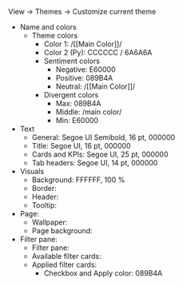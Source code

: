 View -> Themes -> Customize current theme
- Name and colors
	- Theme colors
		- Color 1: /[[Main Color]]/
		- Color 2 (Py): CCCCCC / 6A6A6A
		- Sentiment colors
			- Negative: E60000
			- Positive: 089B4A
			- Neutral: /[[Main Color]]/
		- Divergent colors
			- Max: 089B4A
			- Middle: /main color/
			- Min: E60000
- Text
	- General: Segoe UI Semibold, 16 pt, 000000
	- Title: Segoe UI, 16 pt, 000000
	- Cards and KPIs: Segoe UI, 25 pt, 000000
	- Tab headers: Segoe UI, 14 pt, 000000
- Visuals
	- Background: FFFFFF, 100 %
	- Border: 
	- Header: 
	- Tooltip: 
- Page:
	- Wallpaper: 
	- Page background: 
- Filter pane:
	- Filter pane: 
	- Available filter cards: 
	- Applied filter cards: 
		- Checkbox and Apply color: 089B4A